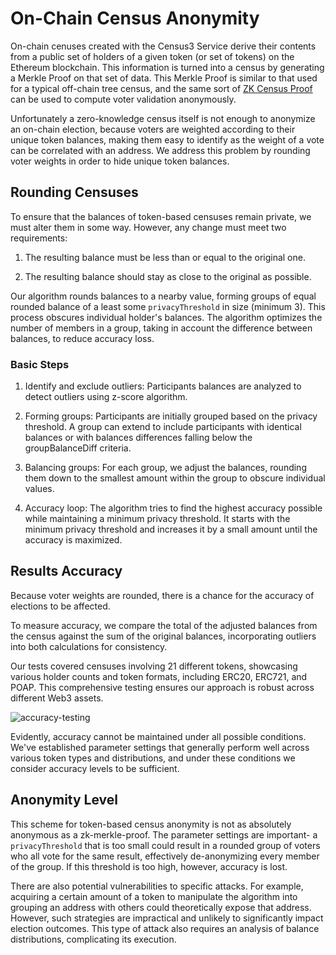# On-Chain Census Anonymity

On-chain cenuses created with the Census3 Service derive their contents from a public set of holders of a given token (or set of tokens) on the Ethereum blockchain. This information is turned into a census by generating a Merkle Proof on that set of data. This Merkle Proof is similar to that used for a typical off-chain tree census, and the same sort of [ZK Census Proof](/protocol/anonymity/zk-census-proof) can be used to compute voter validation anonymously.

Unfortunately a zero-knowledge census itself is not enough to anonymize an on-chain election, because voters are weighted according to their unique token balances, making them easy to identify as the weight of a vote can be correlated with an address. We address this problem by rounding voter weights in order to hide unique token balances.


## Rounding Censuses
To ensure that the balances of token-based censuses remain private, we must alter them in some way. However, any change must meet two requirements:

1. The resulting balance must be less than or equal to the original one.

2. The resulting balance should stay as close to the original as possible.

Our algorithm rounds balances to a nearby value, forming groups of equal rounded balance of a least some `privacyThreshold` in size (minimum 3). This process obscures individual holder's balances. The algorithm optimizes the number of members in a group, taking in account the difference between balances, to reduce accuracy loss.

### Basic Steps

1. Identify and exclude outliers: Participants balances are analyzed to detect outliers using z-score algorithm.

2. Forming groups: Participants are initially grouped based on the privacy threshold. A group can extend to include participants with identical balances or with balances differences falling below the groupBalanceDiff criteria.

3. Balancing groups: For each group, we adjust the balances, rounding them down to the smallest amount within the group to obscure individual values.

4. Accuracy loop: The algorithm tries to find the highest accuracy possible while maintaining a minimum privacy threshold. It starts with the minimum privacy threshold and increases it by a small amount until the accuracy is maximized.

## Results Accuracy

Because voter weights are rounded, there is a chance for the accuracy of elections to be affected.

To measure accuracy, we compare the total of the adjusted balances from the census against the sum of the original balances, incorporating outliers into both calculations for consistency.

Our tests covered censuses involving 21 different tokens, showcasing various holder counts and token formats, including ERC20, ERC721, and POAP. This comprehensive testing ensures our approach is robust across different Web3 assets.

![accuracy-testing](https://blog.vocdoni.io/_next/image?url=https%3A%2F%2Fstorage.googleapis.com%2Fpapyrus_images%2F1b54084ccc29b051ca00d4d31c02328c.png&w=1920&q=75)

Evidently, accuracy cannot be maintained under all possible conditions. We've established parameter settings that generally perform well across various token types and distributions, and under these conditions we consider accuracy levels to be sufficient. 

## Anonymity Level

This scheme for token-based census anonymity is not as absolutely anonymous as a zk-merkle-proof. The parameter settings are important- a `privacyThreshold` that is too small could result in a rounded group of voters who all vote for the same result, effectively de-anonymizing every member of the group. If this threshold is too high, however, accuracy is lost.

There are also potential vulnerabilities to specific attacks. For example, acquiring a certain amount of a token to manipulate the algorithm into grouping an address with others could theoretically expose that address. However, such strategies are impractical and unlikely to significantly impact election outcomes. This type of attack also requires an analysis of balance distributions, complicating its execution.